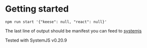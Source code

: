 # Getting started

```
npm run start '{"keese": null, "react": null}'
```
The last line of output should be manifest you can feed to [systemjs](src/output.json)

Tested with SystemJS v0.20.9